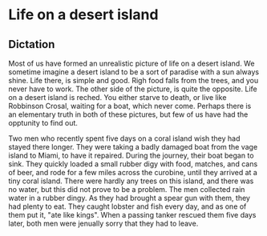 # Life on a desert island

## Dictation

Most of us have formed an unrealistic picture of life on a desert island. We sometime imagine a desert island to be a sort of paradise with a sun always shine. Life there, is simple and good. Righ food falls from the trees, and you never have to work. The other side of the picture, is quite the opposite. Life on a desert island is reched. You either starve to death, or live like Robbinson Crosal, waiting for a boat, which never come. Perhaps there is an elementary truth in both of these pictures, but few of us have had the opptunity to find out.

Two men who recently spent five days on a coral island wish they had stayed there longer. They were taking a badly damaged boat from the vage island to Miami, to have it repaired. During the journey, their boat began to sink. They quickly loaded a small rubber digy with food, matches, and cans of beer, and rode for a few miles across the curobine, until they arrived at a tiny coral island. There were hardly any trees on this island, and there was no water, but this did not prove to be a problem. The men collected rain water in a rubber dingy. As they had brought a spear gun with them, they had plenty to eat. They caught lobster and fish every day, and as one of them put it, "ate like kings". When a passing tanker rescued them five days later, both men were jenually sorry that they had to leave.